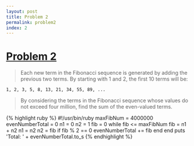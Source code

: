 ```yaml
---
layout: post
title: Problem 2
permalink: problem2
index: 2
---
```

# [Problem 2](https://projecteuler.net/problem=2)

>Each new term in the Fibonacci sequence is generated by adding the previous two terms. By starting with 1 and 2, the first 10 terms will be:

```
1, 2, 3, 5, 8, 13, 21, 34, 55, 89, ...
```
>By considering the terms in the Fibonacci sequence whose values do not exceed four million, find the sum of the even-valued terms.

{% highlight ruby %}
#!/usr/bin/ruby
maxFibNum = 4000000
evenNumberTotal = 0
n1 = 0
n2 = 1
fib = 0
while fib <= maxFibNum
	fib = n1 + n2
	n1 = n2
	n2 = fib
	if fib % 2 == 0
		evenNumberTotal += fib
	end
end
puts 'Total: ' + evenNumberTotal.to_s
{% endhighlight %}
